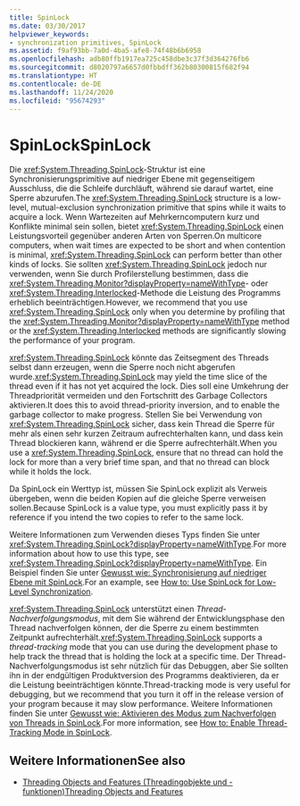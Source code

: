 ```yaml
---
title: SpinLock
ms.date: 03/30/2017
helpviewer_keywords:
- synchronization primitives, SpinLock
ms.assetid: f9af93bb-7a0d-4ba5-afe8-74f48b6b6958
ms.openlocfilehash: adb80ffb1917ea725c458dbe3c37f3d364276fb6
ms.sourcegitcommit: d8020797a6657d0fbbdff362b80300815f682f94
ms.translationtype: HT
ms.contentlocale: de-DE
ms.lasthandoff: 11/24/2020
ms.locfileid: "95674293"
---
```

# <a name="spinlock"></a><span data-ttu-id="42e55-102">SpinLock</span><span class="sxs-lookup"><span data-stu-id="42e55-102">SpinLock</span></span>

<span data-ttu-id="42e55-103">Die <xref:System.Threading.SpinLock>-Struktur ist eine Synchronisierungsprimitive auf niedriger Ebene mit gegenseitigem Ausschluss, die die Schleife durchläuft, während sie darauf wartet, eine Sperre abzurufen.</span><span class="sxs-lookup"><span data-stu-id="42e55-103">The <xref:System.Threading.SpinLock> structure is a low-level, mutual-exclusion synchronization primitive that spins while it waits to acquire a lock.</span></span> <span data-ttu-id="42e55-104">Wenn Wartezeiten auf Mehrkerncomputern kurz und Konflikte minimal sein sollen, bietet <xref:System.Threading.SpinLock> einen Leistungsvorteil gegenüber anderen Arten von Sperren.</span><span class="sxs-lookup"><span data-stu-id="42e55-104">On multicore computers, when wait times are expected to be short and when contention is minimal, <xref:System.Threading.SpinLock> can perform better than other kinds of locks.</span></span> <span data-ttu-id="42e55-105">Sie sollten <xref:System.Threading.SpinLock> jedoch nur verwenden, wenn Sie durch Profilerstellung bestimmen, dass die <xref:System.Threading.Monitor?displayProperty=nameWithType>- oder <xref:System.Threading.Interlocked>-Methode die Leistung des Programms erheblich beeinträchtigen.</span><span class="sxs-lookup"><span data-stu-id="42e55-105">However, we recommend that you use <xref:System.Threading.SpinLock> only when you determine by profiling that the <xref:System.Threading.Monitor?displayProperty=nameWithType> method or the <xref:System.Threading.Interlocked> methods are significantly slowing the performance of your program.</span></span>  
  
 <span data-ttu-id="42e55-106"><xref:System.Threading.SpinLock> könnte das Zeitsegment des Threads selbst dann erzeugen, wenn die Sperre noch nicht abgerufen wurde.</span><span class="sxs-lookup"><span data-stu-id="42e55-106"><xref:System.Threading.SpinLock> may yield the time slice of the thread even if it has not yet acquired the lock.</span></span> <span data-ttu-id="42e55-107">Dies soll eine Umkehrung der Threadpriorität vermeiden und den Fortschritt des Garbage Collectors aktivieren.</span><span class="sxs-lookup"><span data-stu-id="42e55-107">It does this to avoid thread-priority inversion, and to enable the garbage collector to make progress.</span></span> <span data-ttu-id="42e55-108">Stellen Sie bei Verwendung von <xref:System.Threading.SpinLock> sicher, dass kein Thread die Sperre für mehr als einen sehr kurzen Zeitraum aufrechterhalten kann, und dass kein Thread blockieren kann, während er die Sperre aufrechterhält.</span><span class="sxs-lookup"><span data-stu-id="42e55-108">When you use a <xref:System.Threading.SpinLock>, ensure that no thread can hold the lock for more than a very brief time span, and that no thread can block while it holds the lock.</span></span>  
  
 <span data-ttu-id="42e55-109">Da SpinLock ein Werttyp ist, müssen Sie SpinLock explizit als Verweis übergeben, wenn die beiden Kopien auf die gleiche Sperre verweisen sollen.</span><span class="sxs-lookup"><span data-stu-id="42e55-109">Because SpinLock is a value type, you must explicitly pass it by reference if you intend the two copies to refer to the same lock.</span></span>  
  
 <span data-ttu-id="42e55-110">Weitere Informationen zum Verwenden dieses Typs finden Sie unter <xref:System.Threading.SpinLock?displayProperty=nameWithType>.</span><span class="sxs-lookup"><span data-stu-id="42e55-110">For more information about how to use this type, see <xref:System.Threading.SpinLock?displayProperty=nameWithType>.</span></span> <span data-ttu-id="42e55-111">Ein Beispiel finden Sie unter [Gewusst wie: Synchronisierung auf niedriger Ebene mit SpinLock](how-to-use-spinlock-for-low-level-synchronization.md).</span><span class="sxs-lookup"><span data-stu-id="42e55-111">For an example, see [How to: Use SpinLock for Low-Level Synchronization](how-to-use-spinlock-for-low-level-synchronization.md).</span></span>  
  
 <span data-ttu-id="42e55-112"><xref:System.Threading.SpinLock> unterstützt einen *Thread*-*Nachverfolgungsmodus*, mit dem Sie während der Entwicklungsphase den Thread nachverfolgen können, der die Sperre zu einem bestimmten Zeitpunkt aufrechterhält.</span><span class="sxs-lookup"><span data-stu-id="42e55-112"><xref:System.Threading.SpinLock> supports a *thread*-*tracking* mode that you can use during the development phase to help track the thread that is holding the lock at a specific time.</span></span> <span data-ttu-id="42e55-113">Der Thread-Nachverfolgungsmodus ist sehr nützlich für das Debuggen, aber Sie sollten ihn in der endgültigen Produktversion des Programms deaktivieren, da er die Leistung beeinträchtigen könnte.</span><span class="sxs-lookup"><span data-stu-id="42e55-113">Thread-tracking mode is very useful for debugging, but we recommend that you turn it off in the release version of your program because it may slow performance.</span></span> <span data-ttu-id="42e55-114">Weitere Informationen finden Sie unter [Gewusst wie: Aktivieren des Modus zum Nachverfolgen von Threads in SpinLock](how-to-enable-thread-tracking-mode-in-spinlock.md).</span><span class="sxs-lookup"><span data-stu-id="42e55-114">For more information, see [How to: Enable Thread-Tracking Mode in SpinLock](how-to-enable-thread-tracking-mode-in-spinlock.md).</span></span>  
  
## <a name="see-also"></a><span data-ttu-id="42e55-115">Weitere Informationen</span><span class="sxs-lookup"><span data-stu-id="42e55-115">See also</span></span>

- [<span data-ttu-id="42e55-116">Threading Objects and Features (Threadingobjekte und -funktionen)</span><span class="sxs-lookup"><span data-stu-id="42e55-116">Threading Objects and Features</span></span>](threading-objects-and-features.md)
